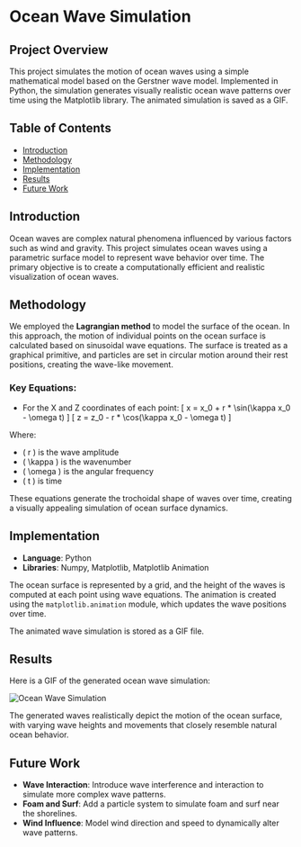 # Ocean Wave Simulation

## Project Overview

This project simulates the motion of ocean waves using a simple mathematical model based on the Gerstner wave model. Implemented in Python, the simulation generates visually realistic ocean wave patterns over time using the Matplotlib library. The animated simulation is saved as a GIF.

## Table of Contents

- [Introduction](#introduction)
- [Methodology](#methodology)
- [Implementation](#implementation)
- [Results](#results)
- [Future Work](#future-work)

## Introduction

Ocean waves are complex natural phenomena influenced by various factors such as wind and gravity. This project simulates ocean waves using a parametric surface model to represent wave behavior over time. The primary objective is to create a computationally efficient and realistic visualization of ocean waves.

## Methodology

We employed the **Lagrangian method** to model the surface of the ocean. In this approach, the motion of individual points on the ocean surface is calculated based on sinusoidal wave equations. The surface is treated as a graphical primitive, and particles are set in circular motion around their rest positions, creating the wave-like movement.

### Key Equations:

- For the X and Z coordinates of each point:
  \[
  x = x_0 + r * \sin(\kappa x_0 - \omega t)
  \]
  \[
  z = z_0 - r * \cos(\kappa x_0 - \omega t)
  \]
  
Where:
- \( r \) is the wave amplitude
- \( \kappa \) is the wavenumber
- \( \omega \) is the angular frequency
- \( t \) is time

These equations generate the trochoidal shape of waves over time, creating a visually appealing simulation of ocean surface dynamics.

## Implementation

- **Language**: Python
- **Libraries**: Numpy, Matplotlib, Matplotlib Animation

The ocean surface is represented by a grid, and the height of the waves is computed at each point using wave equations. The animation is created using the `matplotlib.animation` module, which updates the wave positions over time.

The animated wave simulation is stored as a GIF file.

## Results

Here is a GIF of the generated ocean wave simulation:

![Ocean Wave Simulation](fluid.gif)

The generated waves realistically depict the motion of the ocean surface, with varying wave heights and movements that closely resemble natural ocean behavior.


## Future Work

- **Wave Interaction**: Introduce wave interference and interaction to simulate more complex wave patterns.
- **Foam and Surf**: Add a particle system to simulate foam and surf near the shorelines.
- **Wind Influence**: Model wind direction and speed to dynamically alter wave patterns.
